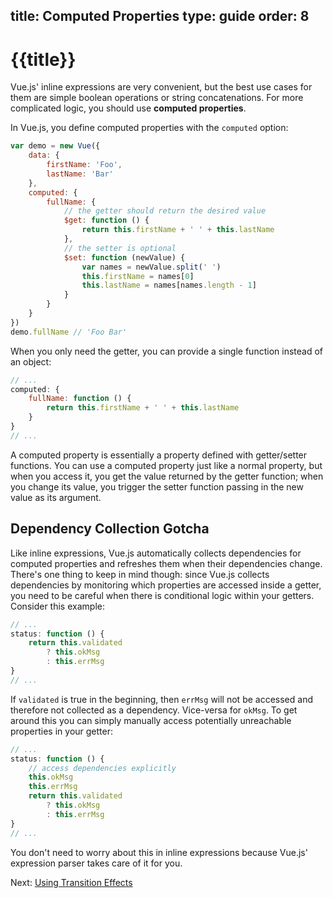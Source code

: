 title: Computed Properties
type: guide
order: 8
---

# {{title}}

Vue.js' inline expressions are very convenient, but the best use cases for them are simple boolean operations or string concatenations. For more complicated logic, you should use **computed properties**.

In Vue.js, you define computed properties with the `computed` option:

``` js
var demo = new Vue({
    data: {
        firstName: 'Foo',
        lastName: 'Bar'
    },
    computed: {
        fullName: {
            // the getter should return the desired value
            $get: function () {
                return this.firstName + ' ' + this.lastName
            },
            // the setter is optional
            $set: function (newValue) {
                var names = newValue.split(' ')
                this.firstName = names[0]
                this.lastName = names[names.length - 1]
            }
        }
    }
})
demo.fullName // 'Foo Bar'
```

When you only need the getter, you can provide a single function instead of an object:

``` js
// ...
computed: {
    fullName: function () {
        return this.firstName + ' ' + this.lastName 
    }    
}
// ...
```

A computed property is essentially a property defined with getter/setter functions. You can use a computed property just like a normal property, but when you access it, you get the value returned by the getter function; when you change its value, you trigger the setter function passing in the new value as its argument.

## Dependency Collection Gotcha

Like inline expressions, Vue.js automatically collects dependencies for computed properties and refreshes them when their dependencies change. There's one thing to keep in mind though: since Vue.js collects dependencies by monitoring which properties are accessed inside a getter, you need to be careful when there is conditional logic within your getters. Consider this example:

``` js
// ...
status: function () {
    return this.validated
        ? this.okMsg
        : this.errMsg
}
// ...
```

If `validated` is true in the beginning, then `errMsg` will not be accessed and therefore not collected as a dependency. Vice-versa for `okMsg`. To get around this you can simply manually access potentially unreachable properties in your getter:

``` js
// ...
status: function () {
    // access dependencies explicitly
    this.okMsg
    this.errMsg
    return this.validated
        ? this.okMsg
        : this.errMsg
}
// ...
```

<p class="tip">You don't need to worry about this in inline expressions because Vue.js' expression parser takes care of it for you.</p>

Next: [Using Transition Effects](/guide/transitions.html)
